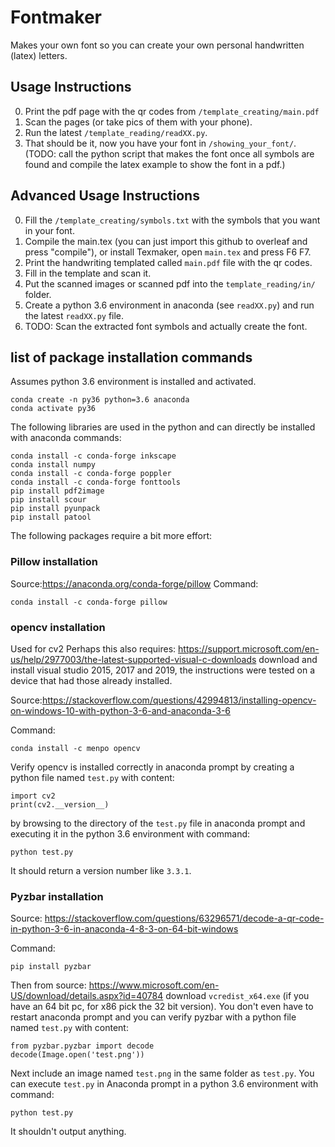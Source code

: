# Fontmaker
Makes your own font so you can create your own personal handwritten (latex) letters.

## Usage Instructions
0. Print the pdf page with the qr codes from `/template_creating/main.pdf`
1. Scan the pages (or take pics of them with your phone).
2. Run the latest `/template_reading/readXX.py`.
3. That should be it, now you have your font in `/showing_your_font/`. (TODO: call the python script that makes the font once all symbols are found and compile the latex example to show the font in a pdf.)

## Advanced Usage Instructions
0. Fill the `/template_creating/symbols.txt` with the symbols that you want in your font.
1. Compile the main.tex (you can just import this github to overleaf and press "compile"), or install Texmaker, open `main.tex` and press F6 F7.
2. Print the handwriting templated called `main.pdf` file with the qr codes.
3. Fill in the template and scan it.
4. Put the scanned images or scanned pdf into the `template_reading/in/` folder.
5. Create a python 3.6 environment in anaconda (see `readXX.py`) and run the latest `readXX.py` file.
6. TODO: Scan the extracted font symbols and actually create the font.

## list of package installation commands
Assumes python 3.6 environment is installed and activated.

```
conda create -n py36 python=3.6 anaconda
conda activate py36
```

The following libraries are used in the python and can directly be installed with anaconda commands:
```
conda install -c conda-forge inkscape
conda install numpy
conda install -c conda-forge poppler
conda install -c conda-forge fonttools
pip install pdf2image
pip install scour
pip install pyunpack
pip install patool
```

The following packages require a bit more effort:
### Pillow installation
Source:https://anaconda.org/conda-forge/pillow
Command:
```
conda install -c conda-forge pillow
```

### opencv installation
Used for cv2 Perhaps this also requires: https://support.microsoft.com/en-us/help/2977003/the-latest-supported-visual-c-downloads download and install visual studio 2015, 2017 and 2019, the instructions were tested on a device that had those already installed.

Source:https://stackoverflow.com/questions/42994813/installing-opencv-on-windows-10-with-python-3-6-and-anaconda-3-6

Command:
```
conda install -c menpo opencv
```
Verify opencv is installed correctly in anaconda prompt by creating a python file named `test.py` with content:
```
import cv2
print(cv2.__version__)
```
by browsing to the directory of the `test.py` file in anaconda prompt and executing it in the python 3.6 environment with command:
```
python test.py
```
It should return a version number like `3.3.1`.

### Pyzbar installation
Source: https://stackoverflow.com/questions/63296571/decode-a-qr-code-in-python-3-6-in-anaconda-4-8-3-on-64-bit-windows

Command:
```
pip install pyzbar
```
Then from source: https://www.microsoft.com/en-US/download/details.aspx?id=40784
download `vcredist_x64.exe` (if you have an 64 bit pc, for x86 pick the 32 bit version).
You don't even have to restart anaconda prompt and you can verify pyzbar with a python file named `test.py` with content:
```
from pyzbar.pyzbar import decode
decode(Image.open('test.png'))
```
Next include an image named `test.png` in the same folder as `test.py`.
You can execute  `test.py` in Anaconda prompt in a python 3.6 environment with command:
```
python test.py
```
It shouldn't output anything.